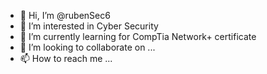 - 👋 Hi, I’m @rubenSec6
- 👀 I’m interested in Cyber Security
- 🌱 I’m currently learning for CompTia Network+ certificate
- 💞️ I’m looking to collaborate on ...
- 📫 How to reach me ...

<!---
rubenSec6/rubenSec6 is a ✨ special ✨ repository because its `README.md` (this file) appears on your GitHub profile.
You can click the Preview link to take a look at your changes.
--->
